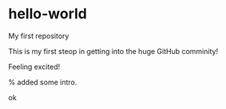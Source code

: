 # hello-world
My first repository


This is my first steop in getting into the huge GitHub comminity!

Feeling excited!

% added some intro.

ok
